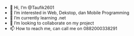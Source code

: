 - 👋 Hi, I’m @Taufik2601
- 👀 I’m interested in Web, Dekstop, dan Mobile Programming
- 🌱 I’m currently learning .net
- 💞️ I’m looking to collaborate on my project 
- 📫 How to reach me, can call me on 0882000338291

<!---
Taufik2601/Taufik2601 is a ✨ special ✨ repository because its `README.md` (this file) appears on your GitHub profile.
You can click the Preview link to take a look at your changes.
--->

